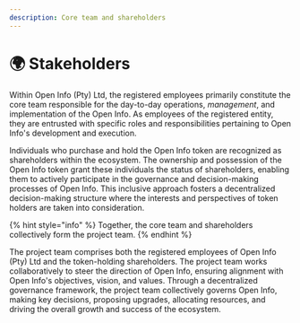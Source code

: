 ```yaml
---
description: Core team and shareholders
---
```


# 🌍 Stakeholders

Within Open Info (Pty) Ltd, the registered employees primarily constitute the core team responsible for the day-to-day operations, _management_, and implementation of the Open Info. As employees of the registered entity, they are entrusted with specific roles and responsibilities pertaining to Open Info's development and execution.

Individuals who purchase and hold the Open Info token are recognized as shareholders within the ecosystem. The ownership and possession of the Open Info token grant these individuals the status of shareholders, enabling them to actively participate in the governance and decision-making processes of Open Info. This inclusive approach fosters a decentralized decision-making structure where the interests and perspectives of token holders are taken into consideration.

{% hint style="info" %}
Together, the core team and shareholders collectively form the project team.&#x20;
{% endhint %}

The project team comprises both the registered employees of Open Info (Pty) Ltd and the token-holding shareholders. The project team works collaboratively to steer the direction of Open Info, ensuring alignment with Open Info's objectives, vision, and values. Through a decentralized governance framework, the project team collectively governs Open Info, making key decisions, proposing upgrades, allocating resources, and driving the overall growth and success of the ecosystem.
